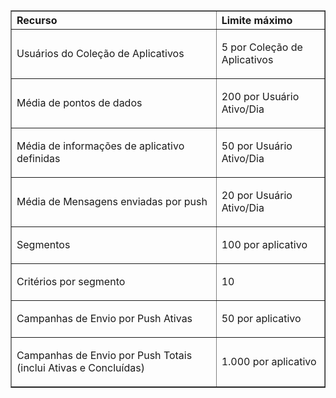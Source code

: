 <table cellspacing="0" border="1">
<tr>
   <th align="left" valign="middle">Recurso</th>
   <th align="left" valign="middle">Limite máximo</th>
</tr>
<tr>
   <td valign="middle"><p>Usuários do Coleção de Aplicativos</p></td>
   <td valign="middle"><p>5 por Coleção de Aplicativos</p></td>
</tr>
<tr>
   <td valign="middle"><p>Média de pontos de dados</p></td>
   <td valign="middle"><p>200 por Usuário Ativo/Dia</p></td>
</tr>
<tr>
   <td valign="middle"><p>Média de informações de aplicativo definidas</p></td>
   <td valign="middle"><p>50 por Usuário Ativo/Dia</p></td>
</tr>
<tr>
   <td valign="middle"><p>Média de Mensagens enviadas por push</p></td>
   <td valign="middle"><p>20 por Usuário Ativo/Dia</p></td>
</tr>
<tr>
   <td valign="middle"><p>Segmentos</p></td>
   <td valign="middle"><p>100 por aplicativo</p></td>
</tr>
<tr>
   <td valign="middle"><p>Critérios por segmento</p></td>
   <td valign="middle"><p>10</p></td>
</tr>
<tr>
   <td valign="middle"><p>Campanhas de Envio por Push Ativas</p></td>
   <td valign="middle"><p>50 por aplicativo</p></td>
</tr>
<tr>
   <td valign="middle"><p>Campanhas de Envio por Push Totais (inclui Ativas e Concluídas)</p></td>
   <td valign="middle"><p>1.000 por aplicativo</p></td>
</tr>
</table>

<!---HONumber=62-->